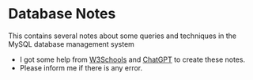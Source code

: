# Database Notes

This contains several notes about some queries and techniques in the MySQL database management system <be>

- I got some help from <a href="https://www.w3schools.com/">W3Schools</a> and <a href="https://openai.com/blog/chatgpt">ChatGPT</a> to create these notes.<br>
- Please inform me if there is any error.
